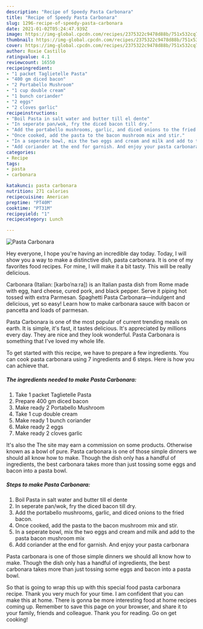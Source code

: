 ```yaml
---
description: "Recipe of Speedy Pasta Carbonara"
title: "Recipe of Speedy Pasta Carbonara"
slug: 1296-recipe-of-speedy-pasta-carbonara
date: 2021-01-02T05:24:47.939Z
image: https://img-global.cpcdn.com/recipes/2375322c9478d88b/751x532cq70/pasta-carbonara-recipe-main-photo.jpg
thumbnail: https://img-global.cpcdn.com/recipes/2375322c9478d88b/751x532cq70/pasta-carbonara-recipe-main-photo.jpg
cover: https://img-global.cpcdn.com/recipes/2375322c9478d88b/751x532cq70/pasta-carbonara-recipe-main-photo.jpg
author: Roxie Castillo
ratingvalue: 4.1
reviewcount: 16550
recipeingredient:
- "1 packet Taglietelle Pasta"
- "400 gm diced bacon"
- "2 Portabello Mushroom"
- "1 cup double cream"
- "1 bunch coriander"
- "2 eggs"
- "2 cloves garlic"
recipeinstructions:
- "Boil Pasta in salt water and butter till el dente"
- "In seperate pan/wok, fry the diced bacon till dry."
- "Add the portabello mushrooms, garlic, and diced onions to the fried bacon."
- "Once cooked, add the pasta to the bacon mushroom mix and stir."
- "In a seperate bowl, mix the two eggs and cream and milk and add to the pasta bacon mushroom mix"
- "Add coriander at the end for garnish. And enjoy your pasta carbonara"
categories:
- Recipe
tags:
- pasta
- carbonara

katakunci: pasta carbonara 
nutrition: 271 calories
recipecuisine: American
preptime: "PT40M"
cooktime: "PT31M"
recipeyield: "1"
recipecategory: Lunch

---
```



![Pasta Carbonara](https://img-global.cpcdn.com/recipes/2375322c9478d88b/751x532cq70/pasta-carbonara-recipe-main-photo.jpg)

Hey everyone, I hope you're having an incredible day today. Today, I will show you a way to make a distinctive dish, pasta carbonara. It is one of my favorites food recipes. For mine, I will make it a bit tasty. This will be really delicious.

Carbonara (Italian: [karboˈnaːra]) is an Italian pasta dish from Rome made with egg, hard cheese, cured pork, and black pepper. Serve it piping hot tossed with extra Parmesan. Spaghetti Pasta Carbonara—indulgent and delicious, yet so easy! Learn how to make carbonara sauce with bacon or pancetta and loads of parmesan.

Pasta Carbonara is one of the most popular of current trending meals on earth. It is simple, it's fast, it tastes delicious. It's appreciated by millions every day. They are nice and they look wonderful. Pasta Carbonara is something that I've loved my whole life.


To get started with this recipe, we have to prepare a few ingredients. You can cook pasta carbonara using 7 ingredients and 6 steps. Here is how you can achieve that.

<!--inarticleads1-->

##### The ingredients needed to make Pasta Carbonara:

1. Take 1 packet Taglietelle Pasta
1. Prepare 400 gm diced bacon
1. Make ready 2 Portabello Mushroom
1. Take 1 cup double cream
1. Make ready 1 bunch coriander
1. Make ready 2 eggs
1. Make ready 2 cloves garlic


It&#39;s also the The site may earn a commission on some products. Otherwise known as a bowl of pure. Pasta carbonara is one of those simple dinners we should all know how to make. Though the dish only has a handful of ingredients, the best carbonara takes more than just tossing some eggs and bacon into a pasta bowl. 

<!--inarticleads2-->

##### Steps to make Pasta Carbonara:

1. Boil Pasta in salt water and butter till el dente
1. In seperate pan/wok, fry the diced bacon till dry.
1. Add the portabello mushrooms, garlic, and diced onions to the fried bacon.
1. Once cooked, add the pasta to the bacon mushroom mix and stir.
1. In a seperate bowl, mix the two eggs and cream and milk and add to the pasta bacon mushroom mix
1. Add coriander at the end for garnish. And enjoy your pasta carbonara


Pasta carbonara is one of those simple dinners we should all know how to make. Though the dish only has a handful of ingredients, the best carbonara takes more than just tossing some eggs and bacon into a pasta bowl. 

So that is going to wrap this up with this special food pasta carbonara recipe. Thank you very much for your time. I am confident that you can make this at home. There is gonna be more interesting food at home recipes coming up. Remember to save this page on your browser, and share it to your family, friends and colleague. Thank you for reading. Go on get cooking!
